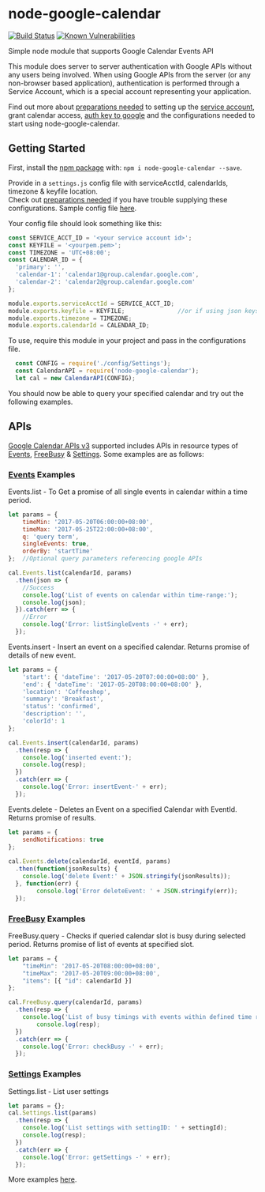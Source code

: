 # node-google-calendar
[![Build Status](https://travis-ci.org/yuhong90/node-google-calendar.svg?branch=master)](https://travis-ci.org/yuhong90/node-google-calendar)
[![Known Vulnerabilities](https://snyk.io/test/github/yuhong90/node-google-calendar/badge.svg)](https://snyk.io/test/github/yuhong90/node-google-calendar)


Simple node module that supports Google Calendar Events API

This module does server to server authentication with Google APIs without any users being involved. 
When using Google APIs from the server (or any non-browser based application), authentication is performed through a Service Account, which is a special account representing your application.    

Find out more about [preparations needed](https://github.com/yuhong90/node-google-calendar/wiki#preparations-needed) to setting up the [service account](https://github.com/yuhong90/node-google-calendar/wiki#setup-service-accounts), grant calendar access, [auth key to google](https://github.com/yuhong90/node-google-calendar/wiki#providing-key-or-keyfile-for-google-oauth) and the configurations needed to start using node-google-calendar.
   
   

## Getting Started

First, install the [npm package](https://www.npmjs.com/package/node-google-calendar) with: `npm i node-google-calendar --save`.

Provide in a `settings.js` config file with serviceAcctId, calendarIds, timezone & keyfile location.   
Check out [preparations needed](https://github.com/yuhong90/node-google-calendar/wiki#preparations-needed) if you have trouble supplying these configurations. Sample config file [here](https://github.com/yuhong90/node-google-calendar/blob/master/config/Settings.js).   

Your config file should look something like this:
```javascript
const SERVICE_ACCT_ID = '<your service account id>';
const KEYFILE = '<yourpem.pem>';
const TIMEZONE = 'UTC+08:00';
const CALENDAR_ID = {
  'primary': '',
  'calendar-1': 'calendar1@group.calendar.google.com',
  'calendar-2': 'calendar2@group.calendar.google.com'
};

module.exports.serviceAcctId = SERVICE_ACCT_ID;
module.exports.keyfile = KEYFILE;           	//or if using json keys -> module.exports.key = key; 
module.exports.timezone = TIMEZONE;
module.exports.calendarId = CALENDAR_ID;
```

To use, require this module in your project and pass in the configurations file.

```javascript
  const CONFIG = require('./config/Settings');
  const CalendarAPI = require('node-google-calendar');
  let cal = new CalendarAPI(CONFIG);  
```

You should now be able to query your specified calendar and try out the following examples.   


## APIs
[Google Calendar APIs v3](https://developers.google.com/google-apps/calendar/v3/reference/events) supported includes APIs in resource types of [Events](https://developers.google.com/google-apps/calendar/v3/reference/events), [FreeBusy](https://developers.google.com/google-apps/calendar/v3/reference/freebusy) & [Settings](https://developers.google.com/google-apps/calendar/v3/reference/settings). Some examples are as follows:

### [Events](https://github.com/yuhong90/node-google-calendar/blob/master/src/Events.js) Examples 
Events.list - To Get a promise of all single events in calendar within a time period.
```javascript
let params = {
	timeMin: '2017-05-20T06:00:00+08:00',
	timeMax: '2017-05-25T22:00:00+08:00',
	q: 'query term',
	singleEvents: true,
	orderBy: 'startTime'
}; 	//Optional query parameters referencing google APIs

cal.Events.list(calendarId, params)
  .then(json => {
	//Success
	console.log('List of events on calendar within time-range:');
	console.log(json);
  }).catch(err => {
	//Error
	console.log('Error: listSingleEvents -' + err);
  });
```

Events.insert - Insert an event on a specified calendar. Returns promise of details of new event.
```javascript
let params = {
	'start': { 'dateTime': '2017-05-20T07:00:00+08:00' },
	'end': { 'dateTime': '2017-05-20T08:00:00+08:00' },
	'location': 'Coffeeshop',
	'summary': 'Breakfast',
	'status': 'confirmed',
	'description': '',
	'colorId': 1
};

cal.Events.insert(calendarId, params)
  .then(resp => {
	console.log('inserted event:');
	console.log(resp);
  })
  .catch(err => {
	console.log('Error: insertEvent-' + err);
  });
```

Events.delete - Deletes an Event on a specified Calendar with EventId. Returns promise of results. 
```javascript
let params = {
	sendNotifications: true
};
  
cal.Events.delete(calendarId, eventId, params)
  .then(function(jsonResults) {
	console.log('delete Event:' + JSON.stringify(jsonResults));
  }, function(err) {
        console.log('Error deleteEvent: ' + JSON.stringify(err));
  });
```

### [FreeBusy](https://github.com/yuhong90/node-google-calendar/blob/master/src/FreeBusy.js) Examples 
FreeBusy.query - Checks if queried calendar slot is busy during selected period. Returns promise of list of events at specified slot. 
```javascript
let params = {
	"timeMin": '2017-05-20T08:00:00+08:00',
	"timeMax": '2017-05-20T09:00:00+08:00',
	"items": [{ "id": calendarId }]
};

cal.FreeBusy.query(calendarId, params)
  .then(resp => {
  	console.log('List of busy timings with events within defined time range: ');
        console.log(resp);
  })
  .catch(err => {
	console.log('Error: checkBusy -' + err);
  });
```

### [Settings](https://github.com/yuhong90/node-google-calendar/blob/master/src/Settings.js) Examples
Settings.list - List user settings  
```javascript
let params = {};
cal.Settings.list(params)
  .then(resp => {
  	console.log('List settings with settingID: ' + settingId);
	console.log(resp);
  })
  .catch(err => {
	console.log('Error: getSettings -' + err);
  });
```

More examples [here](https://github.com/yuhong90/node-google-calendar/blob/master/example/Example.js).
